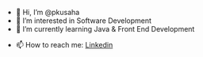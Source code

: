 - 👋 Hi, I’m @pkusaha
- 👀 I’m interested in Software Development
- 🌱 I’m currently learning Java & Front End Development
<!--- 💞️ I’m looking to collaborate on ... -->
- 📫 How to reach me: <a href="https://www.linkedin.com/in/pkus/">Linkedin</a>

<!---
pkusaha/pkusaha is a ✨ special ✨ repository because its `README.md` (this file) appears on your GitHub profile.
You can click the Preview link to take a look at your changes.
--->
